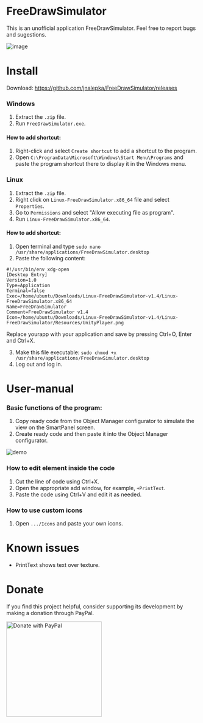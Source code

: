 # FreeDrawSimulator
This is an unofficial application FreeDrawSimulator. Feel free to report bugs and sugestions.

![image](https://github.com/jnalepka/FreeDrawSimulator/assets/70645322/823317c0-ad10-4d93-9632-51b28e063158)


# Install

Download: https://github.com/jnalepka/FreeDrawSimulator/releases

### Windows
1. Extract the `.zip` file.
2. Run `FreeDrawSimulator.exe`.

#### How to add shortcut:
1. Right-click and select `Create shortcut` to add a shortcut to the program.
2. Open `C:\ProgramData\Microsoft\Windows\Start Menu\Programs` and paste the program shortcut there to display it in the Windows menu.

### Linux
1. Extract the `.zip` file.
2. Right click on `Linux-FreeDrawSimulator.x86_64` file and select `Properties`.
3. Go to `Permissions` and select "Allow executing file as program".
4. Run `Linux-FreeDrawSimulator.x86_64`.

#### How to add shortcut:
1. Open terminal and type `sudo nano /usr/share/applications/FreeDrawSimulator.desktop`
2. Paste the following content:
  ```
#!/usr/bin/env xdg-open
[Desktop Entry]
Version=1.0
Type=Application
Terminal=false
Exec=/home/ubuntu/Downloads/Linux-FreeDrawSimulator-v1.4/Linux-FreeDrawSimulator.x86_64
Name=FreeDrawSimulator
Comment=FreeDrawSimulator v1.4
Icon=/home/ubuntu/Downloads/Linux-FreeDrawSimulator-v1.4/Linux-FreeDrawSimulator/Resources/UnityPlayer.png
```
Replace yourapp with your application and save by pressing Ctrl+O, Enter and Ctrl+X.

3. Make this file executable: `sudo chmod +x /usr/share/applications/FreeDrawSimulator.desktop`
4. Log out and log in.

# User-manual
### Basic functions of the program:
1. Copy ready code from the Object Manager configurator to simulate the view on the SmartPanel screen.
2. Create ready code and then paste it into the Object Manager configurator.

![demo](https://github.com/jnalepka/FreeDrawSimulator/assets/70645322/d5a3136b-43d1-4e06-89c6-dc49fe9c9f86)

### How to edit element inside the code
1. Cut the line of code using Ctrl+X.
2. Open the appropriate add window, for example, `+PrintText`.
3. Paste the code using Ctrl+V and edit it as needed.

### How to use custom icons
1. Open `.../Icons` and paste your own icons.

# Known issues
- PrintText shows text over texture.

# Donate
If you find this project helpful, consider supporting its development by making a donation through PayPal.

<a href="https://paypal.me/plejader">
  <img src="https://github.com/andreostrovsky/donate-with-paypal/blob/master/PNG/blue.png" alt="Donate with PayPal" width="250">
</a>




